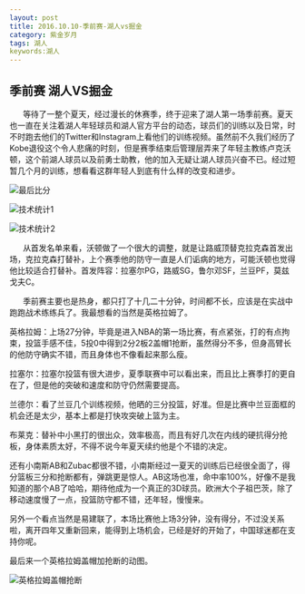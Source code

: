 ```yaml
---
layout: post
title: 2016.10.10-季前赛-湖人vs掘金
category: 紫金岁月
tags: 湖人
keywords:湖人 
---
```


## 季前赛 湖人VS掘金

&nbsp;&nbsp;&nbsp;&nbsp;&nbsp;&nbsp;等待了一整个夏天，经过漫长的休赛季，终于迎来了湖人第一场季前赛。夏天也一直在关注着湖人年轻球员和湖人官方平台的动态，球员们的训练以及日常，时不时跑去他们的Twitter和Instagram上看他们的训练视频。虽然前不久我们经历了Kobe退役这个令人悲痛的时刻，但是赛季结束后管理层弄来了年轻主教练卢克沃顿，这个前湖人球员以及前勇士助教，他的加入无疑让湖人球员兴奋不已。经过短暂几个月的训练，想看看这群年轻人到底有什么样的改变和进步。

![最后比分](http://https://github.com/shenhuniurou/shenhuniurou.github.io/tree/master/assets/img/1.jpg)

![技术统计1](http://https://github.com/shenhuniurou/shenhuniurou.github.io/tree/master/assets/img/2.png)

![技术统计2](http://https://github.com/shenhuniurou/shenhuniurou.github.io/tree/master/assets/img/3.png)


&nbsp;&nbsp;&nbsp;&nbsp;&nbsp;&nbsp;从首发名单来看，沃顿做了一个很大的调整，就是让路威顶替克拉克森首发出场，克拉克森打替补，上个赛季他的防守一直是人们诟病的地方，可能沃顿也觉得他比较适合打替补。首发阵容：拉塞尔PG，路威SG，鲁尔邓SF，兰豆PF，莫兹戈夫C。

&nbsp;&nbsp;&nbsp;&nbsp;&nbsp;&nbsp;季前赛主要也是热身，都只打了十几二十分钟，时间都不长，应该是在实战中跑跑战术练练兵了。我最想看的当然是英格拉姆了。

英格拉姆：上场27分钟，毕竟是进入NBA的第一场比赛，有点紧张，打的有点拘束，投篮手感不佳，5投0中得到2分2板2盖帽1抢断，虽然得分不多，但身高臂长的他防守确实不错，而且身体也不像看起来那么瘦。

拉塞尔：拉塞尔投篮有很大进步，夏季联赛中可以看出来，而且比上赛季打的更自在了，但是他的突破和速度和防守仍然需要提高。

兰德尔：看了兰豆几个训练视频，他晒的三分投篮，好准。但是比赛中兰豆面框的机会还是太少，基本上都是打快攻突破上篮为主。

布莱克：替补中小黑打的很出众，效率极高，而且有好几次在内线的硬抗得分抢板，身体素质太好，不得不说今年夏天续约他是个不错的决定。

还有小南斯AB和Zubac都很不错，小南斯经过一夏天的训练后已经很全面了，得分篮板三分和抢断都有，弹跳更是惊人。AB这场也准，命中率100%，好像不是我知道的那个AB了哈哈，期待他成为一个真正的3D球员。欧洲大个子祖巴茨，除了移动速度慢了一点，投篮防守都不错，还年轻，慢慢来。

另外一个看点当然是易建联了，本场比赛他上场3分钟，没有得分，不过没关系啦，离开四年又重新回来，能得到上场机会，已经是好的开始了，中国球迷都在支持你呢。

最后来一个英格拉姆盖帽加抢断的动图。

![英格拉姆盖帽抢断](http://https://github.com/shenhuniurou/shenhuniurou.github.io/tree/master/assets/img/4.gif)

